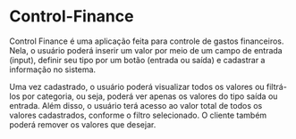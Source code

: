 # Control-Finance
 Control Finance é uma aplicação feita para controle de gastos financeiros. Nela, o usuário poderá inserir um valor por meio de um campo de entrada (input), definir seu tipo por um botão (entrada ou saída) e cadastrar a informação no sistema.

 Uma vez cadastrado, o usuário poderá visualizar todos os valores ou filtrá-los por categoria, ou seja, poderá ver apenas os valores do tipo saída ou entrada. Além disso, o usuário terá acesso ao valor total de todos os valores cadastrados, conforme o filtro selecionado. O cliente também poderá remover os valores que desejar.



